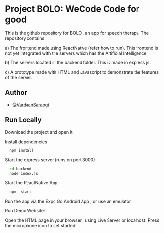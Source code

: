 
# Project BOLO: WeCode Code for good



This is the github repository for BOLO , an app for speech therapy. The repository contains 

a) The frontend made using ReactNative (refer how to run). This frontend is not yet integrated with the servers which has the Artificial Intelligence


b) The servers located in the backend folder. This is made in express js.

c) A prototype made with HTML and Javascript to demonstrate the features of the server.
## Author

- [@VardaanSaraogi](https://github.com/VardaanSaraogi)



## Run Locally

Download the project and open it


Install dependencies

```bash
  npm install
```

Start the express server (runs on port 3000)
```bash
  cd backend
  node index.js
```

Start the ReactNative App

```bash
  npm  start
```
Run the app via the Expo Go Android App , or use an emulator

Run Demo Website:

Open the HTML page in your browser , using Live Server or localhost. Press the microphone icon to get started!